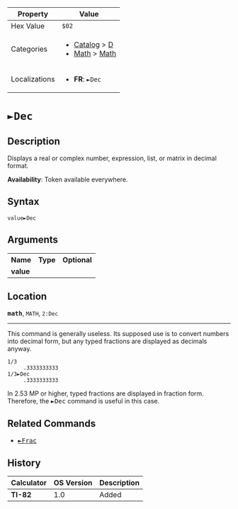 | Property      | Value |
|---------------|-------|
| Hex Value     | `$02`|
| Categories    | <ul><li>[Catalog](<../categories/Catalog.md>) > [D](<../categories/Catalog.md#D>)</li><li>[Math](<../categories/Math.md>) > [Math](<../categories/Math.md#Math>)</li></ul> |
| Localizations | <ul><li><b>FR</b>: `►Dec`</li></ul> |

# `►Dec`

## Description
Displays a real or complex number, expression, list, or matrix in decimal format.


<b>Availability</b>: Token available everywhere.

## Syntax
`value►Dec`

## Arguments
<table>
<tr><th>Name</th><th>Type</th><th>Optional</th></tr>

<tr><td><b>value</b></td><td></td><td></td></tr>

</table>

## Location
<tt><kbd><b>math</b></kbd></tt>, `MATH`, `2:Dec`
<hr>

This command is generally useless. Its supposed use is to convert numbers into decimal form, but any typed fractions are displayed as decimals anyway.

```ti-basic
1/3
     .3333333333
1/3►Dec
     .3333333333
```

In 2.53 MP or higher, typed fractions are displayed in fraction form. Therefore, the <tt>►Dec</tt> command is useful in this case.

## Related Commands

*   <tt><a href="►Frac.md">►Frac</a></tt>

## History
| Calculator | OS Version | Description |
|------------|------------|-------------|
| <b>TI-82</b> | 1.0 | Added |



